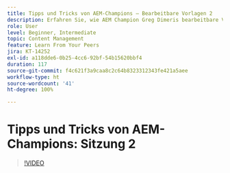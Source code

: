 ```yaml
---
title: Tipps und Tricks von AEM-Champions – Bearbeitbare Vorlagen 2
description: Erfahren Sie, wie AEM Champion Greg Dimeris bearbeitbare Vorlagen in AEM Sites nutzt. Sehen Sie sich diese Kurztipps an und probieren Sie sie noch heute in Ihrer Instanz aus.
role: User
level: Beginner, Intermediate
topic: Content Management
feature: Learn From Your Peers
jira: KT-14252
exl-id: a118dde6-0b25-4cc6-92bf-54b15620bbf4
duration: 117
source-git-commit: f4c621f3a9caa8c2c64b8323312343fe421a5aee
workflow-type: ht
source-wordcount: '41'
ht-degree: 100%

---
```


# Tipps und Tricks von AEM-Champions: Sitzung 2

>[!VIDEO](https://video.tv.adobe.com/v/3409427?quality=12&learn=on)

